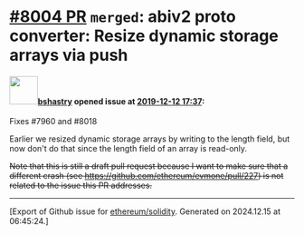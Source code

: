 # [\#8004 PR](https://github.com/ethereum/solidity/pull/8004) `merged`: abiv2 proto converter: Resize dynamic storage arrays via push

#### <img src="https://avatars.githubusercontent.com/u/2388185?v=4" width="50">[bshastry](https://github.com/bshastry) opened issue at [2019-12-12 17:37](https://github.com/ethereum/solidity/pull/8004):

Fixes #7960 and #8018 

Earlier we resized dynamic storage arrays by writing to the length field, but now don't do that since the length field of an array is read-only.

~~Note that this is still a draft pull request because I want to make sure that a different crash (see https://github.com/ethereum/evmone/pull/227) is not related to the issue this PR addresses.~~




-------------------------------------------------------------------------------



[Export of Github issue for [ethereum/solidity](https://github.com/ethereum/solidity). Generated on 2024.12.15 at 06:45:24.]
